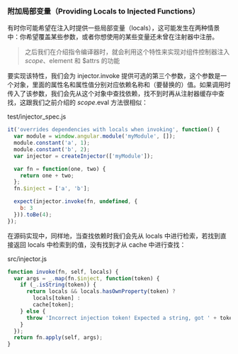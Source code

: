 ### 附加局部变量（Providing Locals to Injected Functions）

有时你可能希望在注入时提供一些局部变量（locals），这可能发生在两种情景中：你希望覆盖某些参数，或者你想使用的某些变量还未曾在注射器中注册。

> 之后我们在介绍指令编译器时，就会利用这个特性来实现对组件控制器注入 $scope、$element 和 $attrs 的功能

要实现该特性，我们会为 injector.invoke 提供可选的第三个参数，这个参数是一个对象，里面的属性名和属性值分别对应依赖名称和（要替换的）值。如果调用时传入了该参数，我们会先从这个对象中查找依赖，找不到时再从注射器缓存中查找，这跟我们之前介绍的 $scope.$eval 方法很相似：

test/injector\_spec.js

```js
it('overrides dependencies with locals when invoking', function() {
  var module = window.angular.module('myModule', []);
  module.constant('a', 1);
  module.constant('b', 2);
  var injector = createInjector(['myModule']);

  var fn = function(one, two) {
    return one + two;
  };
  fn.$inject = ['a', 'b'];

  expect(injector.invoke(fn, undefined, {
    b: 3
  })).toBe(4);
});
```

在源码实现中，同样地，当查找依赖时我们会先从 locals 中进行检索，若找到直接返回 locals 中检索到的值，没有找到才从 cache 中进行查找：

src/injector.js

```js
function invoke(fn, self, locals) {
  var args = _.map(fn.$inject, function(token) {
    if (_.isString(token)) {
      return locals && locals.hasOwnProperty(token) ?
        locals[token] :
        cache[token];
    } else {
      throw 'Incorrect injection token! Expected a string, got ' + token;
    }
  });
  return fn.apply(self, args);
}
```



